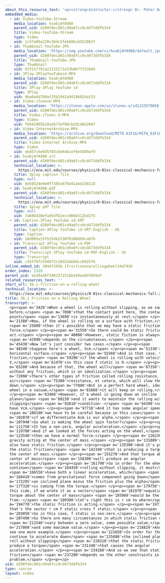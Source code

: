 ```yaml
---
about_this_resource_text: '<p><strong>Instructor:</strong> Dr. Peter Dourmashkin</p>'
embedded_media:
  - id: Video-YouTube-Stream
    media_location: hxa6jAYA980
    parent_uid: d260fdecd01c49a6fcc0cd473ddfb334
    title: Video-YouTube-Stream
    type: Video
    uid: 1c57a69a220c36dc5feb68bcb552063f
  - id: Thumbnail-YouTube-JPG
    media_location: 'https://img.youtube.com/vi/hxa6jAYA980/default.jpg'
    parent_uid: d260fdecd01c49a6fcc0cd473ddfb334
    title: Thumbnail-YouTube-JPG
    type: Thumbnail
    uid: 03751f791a22125271433b8bff153b66
  - id: 3Play-3PlayYouTubeid-MP4
    media_location: hxa6jAYA980
    parent_uid: d260fdecd01c49a6fcc0cd473ddfb334
    title: 3Play-3Play YouTube id
    type: 3Play
    uid: 9ba6a4d789af25b2941a9419682da133
  - id: Video-iTunesU-MP4
    media_location: 'https://itunes.apple.com/us/itunes-u/id1223579658'
    parent_uid: d260fdecd01c49a6fcc0cd473ddfb334
    title: Video-iTunes U-MP4
    type: Video
    uid: fb642965b10a2673ef86cb2dcd8e204f
  - id: Video-InternetArchive-MP4
    media_location: 'https://archive.org/download/MIT8.01F16/MIT8_01F16_L36v02_360p.mp4'
    parent_uid: d260fdecd01c49a6fcc0cd473ddfb334
    title: Video-Internet Archive-MP4
    type: Video
    uid: ebd57c6e935703cbe64bcef6e4589af9
  - id: hxa6jAYA980.srt
    parent_uid: d260fdecd01c49a6fcc0cd473ddfb334
    technical_location: >-
      https://ocw.mit.edu/courses/physics/8-01sc-classical-mechanics-fall-2016/week-12-rotations-and-translation-rolling/36.1-friction-on-a-rolling-wheel/36.1-friction-on-a-rolling-wheel/hxa6jAYA980.srt
    title: 3play caption file
    type: null
    uid: 8e50524e9e0ff385e876d41abd1b8118
  - id: hxa6jAYA980.pdf
    parent_uid: d260fdecd01c49a6fcc0cd473ddfb334
    technical_location: >-
      https://ocw.mit.edu/courses/physics/8-01sc-classical-mechanics-fall-2016/week-12-rotations-and-translation-rolling/36.1-friction-on-a-rolling-wheel/36.1-friction-on-a-rolling-wheel/hxa6jAYA980.pdf
    title: 3play pdf file
    type: null
    uid: 7a68bd30efad5dfb2ecc00de312bd1f5
  - id: Caption-3Play YouTube id-SRT
    parent_uid: d260fdecd01c49a6fcc0cd473ddfb334
    title: Caption-3Play YouTube id-SRT-English - US
    type: Caption
    uid: 10d995e15f525db2530f0100d89cabfb
  - id: Transcript-3Play YouTube id-PDF
    parent_uid: d260fdecd01c49a6fcc0cd473ddfb334
    title: Transcript-3Play YouTube id-PDF-English - US
    type: Transcript
    uid: c35ff6fc558b72c18d2dabbdcc8925f6
inline_embed_id: 304472936.1frictiononarollingwheel3447926
order_index: 2329
parent_uid: ee20a48f3d823723cbbe56ea037659af
related_resources_text: ''
short_url: 36.1-friction-on-a-rolling-wheel
technical_location: >-
  https://ocw.mit.edu/courses/physics/8-01sc-classical-mechanics-fall-2016/week-12-rotations-and-translation-rolling/36.1-friction-on-a-rolling-wheel/36.1-friction-on-a-rolling-wheel
title: 36.1 Friction on a Rolling Wheel
transcript: >-
  <p><span m='3420'>When a wheel is rolling without slipping, as we saw
  before,</span> <span m='7090'>that the contact point here, the contact
  point</span> <span m='13690'>is instantaneously at rest.</span> </p><p><span
  m='21380'>Now, if the wheel is rolling on a surface with friction,</span>
  <span m='25880'>then it's possible that we may have a static friction
  force.</span> </p><p><span m='31550'>So there could be static friction may
  act.</span> </p><p><span m='40800'>However, static fiction is always</span>
  <span m='42990'>depends on the circumstances.</span> </p><p><span
  m='45430'>Now let's just consider two cases.</span> </p><p><span
  m='48340'>Suppose here's a wheel, Vcm.</span> </p><p><span m='51330'>This is a
  horizontal surface.</span> </p><p><span m='55560'>And in that case, the static
  friction,</span> <span m='59280'>if the wheel is rolling with velocity
  V,</span> <span m='61470'>in this case f static is 0.</span> </p><p><span
  m='65280'>And because of that, the wheel will</span> <span m='67350'>roll
  without any friction, which is an idealization.</span> </p><p><span
  m='72090'>There's other types of friction called rolling resistance,
  air</span> <span m='75300'>resistance, et cetera, which will slow the wheel
  down.</span> </p><p><span m='77880'>But in a perfect hard wheel, idealized
  wheel in a vacuum,</span> <span m='81660'>it will keep on rolling.</span>
  </p><p><span m='83460'>However, if a wheel is going down an incline
  plane</span> <span m='88230'>and it wants to maintain the rolling without
  slipping</span> <span m='92610'>condition--</span> <span m='94390'>so here we
  have Vcm.</span> </p><p><span m='97710'>And it has some angular speed--</span>
  <span m='100180'>we have to be careful because in this case</span> <span
  m='102870'>if we differentiate Acm is our alpha.</span> </p><p><span
  m='107940'>So what is making the wheel spin faster?</span> </p><p><span
  m='111750'>It has a non-zero, angular acceleration.</span> </p><p><span
  m='119700'>And if we looked at the forces acting on the wheel,</span> <span
  m='123540'>then we have a normal force.</span> </p><p><span m='126230'>We have
  gravity acting at the center of mass.</span> </p><p><span m='131009'>And we
  also have static friction.</span> </p><p><span m='135300'>And it's precisely
  the static friction</span> <span m='142340'>that is producing a torque about
  the center of mass.</span> </p><p><span m='155270'>And that torque about the
  center of mass</span> <span m='158300'>will produce an angular
  acceleration.</span> </p><p><span m='161790'>So in order for the wheel to
  continue</span> <span m='164450'>rolling without slipping, it must</span>
  <span m='166550'>have both a linear acceleration, which</span> <span
  m='168410'>comes from gravitational force component going down</span> <span
  m='172295'>an inclined plane minus the friction plus the alpha</span> <span
  m='177320'>is coming from the torque.</span> </p><p><span m='179750'>And so
  this side, if we wrote it as a vector</span> <span m='181970'>equation, the
  torque about the center of mass</span> <span m='185060'>would be the vector
  from--</span> <span m='189300'>let's right this is r cm to where</span> <span
  m='194770'>the static friction is acting.</span> </p><p><span m='197170'>So
  that's the vector r cm F static cross f static.</span> </p><p><span
  m='203050'>So in this case, f static is non-zero.</span> </p><p><span
  m='207490'>So there are many circumstances in which static friction can</span>
  <span m='211540'>vary between a zero value, some possible value,</span> <span
  m='217060'>and some maximum value.</span> </p><p><span m='218829'>And here we
  see one more example.</span> </p><p><span m='221650'>In order for the wheel to
  continue to accelerate down</span> <span m='225880'>the inclined plane and
  roll without slipping</span> <span m='228310'>that the static friction must
  produce a torque</span> <span m='231340'>that causes the angular
  acceleration.</span> </p><p><span m='234160'>And so we see that static
  friction</span> <span m='237280'>depends on the other constraints in the
  problem.</span> </p><p></p>
uid: d260fdecd01c49a6fcc0cd473ddfb334
type: course
layout: video
---
```

